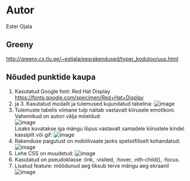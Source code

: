 # Autor
Ester Ojala
## Greeny
http://greeny.cs.tlu.ee/~estjala/eesrakendused/typer_kodutoo/uus.html
## Nõuded punktide kaupa
1. Kasutatud Google font: Red Hat Display https://fonts.google.com/specimen/Red+Hat+Display </br>
2. ja 3. Kasutatud modalit ja tulemused kujundatud tabelina: ![image](https://github.com/esteroja/Eesrakendused_kodutoo-2/assets/146342718/02162384-413a-41fc-ab7a-53fb29e96b2a)
4. Tulemuste tabelis viimane tulp näitab vastavalt kiirusele emotikoni. Vahemikud on autori välja mõeldud:</br> ![image](https://github.com/esteroja/Eesrakendused_kodutoo-2/assets/146342718/69738df2-8c29-4517-8e07-adf0e2f6293e)
</br> Lisaks kuvatakse iga mängu lõpus vastavalt samadele kiirustele kindel kassipilt või gif: ![image](https://github.com/esteroja/Eesrakendused_kodutoo-2/assets/146342718/36150b9a-1069-493c-85cb-6bdc93b7ff77)
5. Rakenduse paigutust on mobiilivaate jaoks spetsiifiliselt kohandatud: ![image](https://github.com/esteroja/Eesrakendused_kodutoo-2/assets/146342718/e373d348-b080-48f1-9694-5d5073d281e8)
6. Lehe CSS on muudetud: ![image](https://github.com/esteroja/Eesrakendused_kodutoo-2/assets/146342718/68285beb-95ac-4f7e-b33c-866df3fbc4fe)
7. Kasutatud on pseudoklasse :link, :visited, :hover, :nth-child(), :focus.
8. Lisatud feature: möödunud aeg tiksub terve mängu aeg ekraanil
![image](https://github.com/esteroja/Eesrakendused_kodutoo-2/assets/146342718/5532ee64-0bf4-4ecd-969a-d92121ba2ec7)

